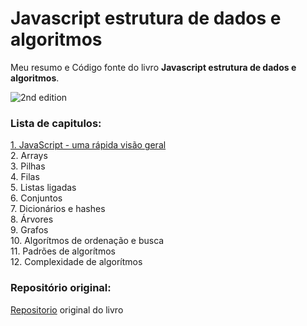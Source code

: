 # Javascript estrutura de dados e algoritmos

Meu resumo e Código fonte do livro **Javascript estrutura de dados e algoritmos**.

![2nd edition](https://d255esdrn735hr.cloudfront.net/sites/default/files/imagecache/ppv4_main_book_cover/5493OS_5348_Learning%20JavaScript%20Data%20Structures%20and%20Algorithms,%20Second%20Edition.jpg)

### Lista de capitulos:
  
[1. JavaScript - uma rápida visão geral](https://github.com/josemalcher/Livro-JavaScript-EstruturaDadosAlgoritmoJavaScript/tree/master/01-JavaScript-UmaRapidaVisaoGeral)  
2. Arrays  
3. Pilhas  
4. Filas  
5. Listas ligadas    
6. Conjuntos  
7. Dicionários e hashes  
8. Árvores  
9. Grafos  
10. Algorítmos de ordenação e busca  
11. Padrões de algorítmos  
12. Complexidade de algorítmos  

### Repositório original:

[Repositorio](https://github.com/loiane/javascript-datastructures-algorithms/) original do livro
